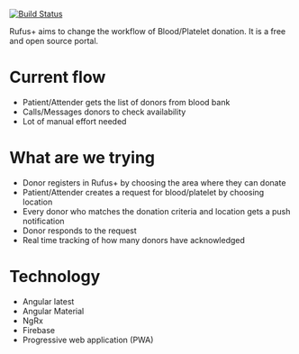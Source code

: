 [![Build Status](https://travis-ci.org/forssri/blooddonation.svg?branch=master)](https://travis-ci.org/forssri/blooddonation)

Rufus+ aims to change the workflow of Blood/Platelet donation. It is a free and open source portal.

# Current flow
 - Patient/Attender gets the list of donors from blood bank
 - Calls/Messages donors to check availability
 - Lot of manual effort needed

# What are we trying
 - Donor registers in Rufus+ by choosing the area where they can donate
 - Patient/Attender creates a request for blood/platelet by choosing location
 - Every donor who matches the donation criteria and location gets a push notification
 - Donor responds to the request
 - Real time tracking of how many donors have acknowledged

# Technology

 - Angular latest
 - Angular Material
 - NgRx
 - Firebase
 - Progressive web application (PWA)
